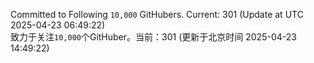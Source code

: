 Committed to Following `10,000` GitHubers. Current: <!-- FOLLOWING_COUNT -->301<!-- FOLLOWING_COUNT --> (Update at UTC <!-- LAST_UPDATED -->2025-04-23 06:49:22<!-- LAST_UPDATED -->)<br>
致力于关注`10,000`个GitHuber。当前：<!-- FOLLOWING_COUNT -->301<!-- FOLLOWING_COUNT --> (更新于北京时间 <!-- LAST_UPDATED_CST -->2025-04-23 14:49:22<!-- LAST_UPDATED_CST -->)
